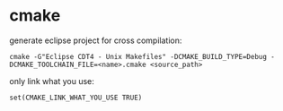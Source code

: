 # cmake
generate eclipse project for cross compilation:
```
cmake -G"Eclipse CDT4 - Unix Makefiles" -DCMAKE_BUILD_TYPE=Debug -DCMAKE_TOOLCHAIN_FILE=<name>.cmake <source_path>
```

only link what you use:
```
set(CMAKE_LINK_WHAT_YOU_USE TRUE)
```

